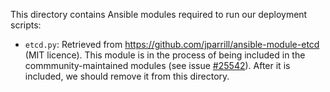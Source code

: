 This directory contains Ansible modules required to run our deployment scripts:
- `etcd.py`: Retrieved from https://github.com/jparrill/ansible-module-etcd (MIT licence).
  This module is in the process of being included in the commmunity-maintained modules (see issue [#25542](https://github.com/ansible/ansible/pull/25546)).
  After it is included, we should remove it from this directory.

